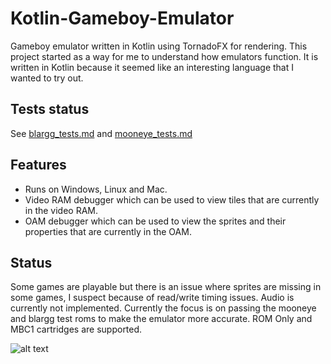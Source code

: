 # Kotlin-Gameboy-Emulator

Gameboy emulator written in Kotlin using TornadoFX for rendering. This project started as a way for me to understand how emulators function. 
It is written in Kotlin because it seemed like an interesting language that I wanted to try out.

## Tests status
See [blargg_tests.md](blargg_tests.md) and [mooneye_tests.md](mooneye_tests.md)

## Features
- Runs on Windows, Linux and Mac.
- Video RAM debugger which can be used to view tiles that are currently in the video RAM.
- OAM debugger which can be used to view the sprites and their properties that are currently in the OAM.

## Status
Some games are playable but there is an issue where sprites are missing in some games, I suspect because of read/write timing issues. 
Audio is currently not implemented. Currently the focus is on passing the mooneye and blargg test roms to make the emulator more accurate.
ROM Only and MBC1 cartridges are supported.

![alt text](https://media.giphy.com/media/51WvJVuSGZAu9jbbLM/giphy.gif)
